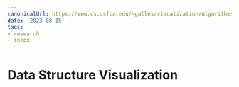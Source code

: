 ```yaml
---
canonicalUrl: https://www.cs.usfca.edu/~galles/visualization/Algorithms.html
date: '2023-08-15'
tags:
- research
- inbox
---
```


# Data Structure Visualization